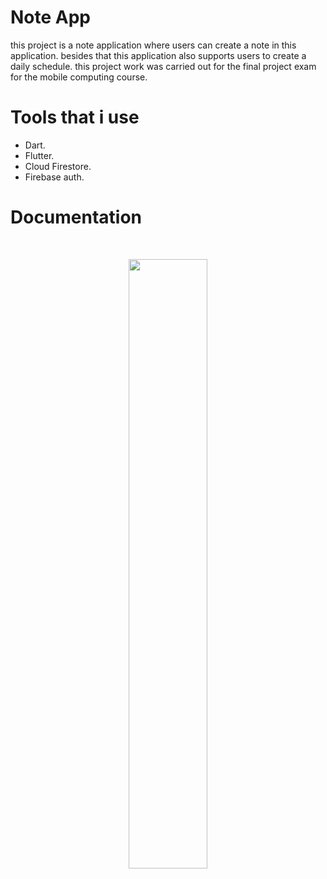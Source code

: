 # Note App
this project is a note application where users can create a note in this application. besides that this application also supports users to create a daily schedule. this project work was carried out for the final project exam for the mobile computing course.
# Tools that i use
- Dart.
- Flutter.
- Cloud Firestore.
- Firebase auth.
# Documentation
<br />
<p align="center">
    <img src="Logo/RETRIP_LOGO-04.png" width=50% height=50%>
  </a>
</p>
<br>
